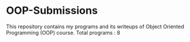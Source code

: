 # OOP-Submissions

This repository contains my programs and its writeups of Object Oriented Programming (OOP) course.
Total programs : 8
